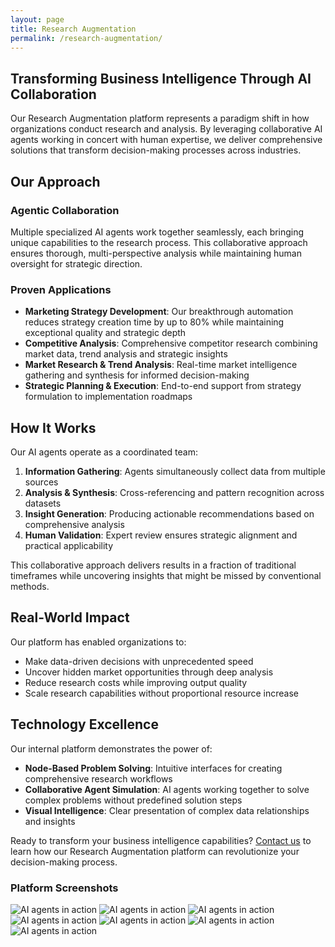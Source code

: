 ```yaml
---
layout: page
title: Research Augmentation
permalink: /research-augmentation/
---
```


## Transforming Business Intelligence Through AI Collaboration

Our Research Augmentation platform represents a paradigm shift in how organizations conduct research and analysis. By leveraging collaborative AI agents working in concert with human expertise, we deliver comprehensive solutions that transform decision-making processes across industries.

## Our Approach

### Agentic Collaboration
Multiple specialized AI agents work together seamlessly, each bringing unique capabilities to the research process. This collaborative approach ensures thorough, multi-perspective analysis while maintaining human oversight for strategic direction.

### Proven Applications

- **Marketing Strategy Development**: Our breakthrough automation reduces strategy creation time by up to 80% while maintaining exceptional quality and strategic depth
- **Competitive Analysis**: Comprehensive competitor research combining market data, trend analysis and strategic insights
- **Market Research & Trend Analysis**: Real-time market intelligence gathering and synthesis for informed decision-making
- **Strategic Planning & Execution**: End-to-end support from strategy formulation to implementation roadmaps

## How It Works

Our AI agents operate as a coordinated team:

1. **Information Gathering**: Agents simultaneously collect data from multiple sources
2. **Analysis & Synthesis**: Cross-referencing and pattern recognition across datasets
3. **Insight Generation**: Producing actionable recommendations based on comprehensive analysis
4. **Human Validation**: Expert review ensures strategic alignment and practical applicability

This collaborative approach delivers results in a fraction of traditional timeframes while uncovering insights that might be missed by conventional methods.

## Real-World Impact

Our platform has enabled organizations to:
- Make data-driven decisions with unprecedented speed
- Uncover hidden market opportunities through deep analysis
- Reduce research costs while improving output quality
- Scale research capabilities without proportional resource increase

## Technology Excellence

Our internal platform demonstrates the power of:
- **Node-Based Problem Solving**: Intuitive interfaces for creating comprehensive research workflows
- **Collaborative Agent Simulation**: AI agents working together to solve complex problems without predefined solution steps
- **Visual Intelligence**: Clear presentation of complex data relationships and insights

Ready to transform your business intelligence capabilities? <a href="{{ '/contact' | relative_url }}">Contact us</a> to learn how our Research Augmentation platform can revolutionize your decision-making process.

### Platform Screenshots

<div class="platform-screenshots">
  <img src="{{ '/assets/images/skillsim-1.png' | relative_url }}" alt="AI agents in action">
  <img src="{{ '/assets/images/skillsim-2.png' | relative_url }}" alt="AI agents in action">
  <img src="{{ '/assets/images/skillsim-3.png' | relative_url }}" alt="AI agents in action">
  <img src="{{ '/assets/images/skillsim-4.png' | relative_url }}" alt="AI agents in action">
  <img src="{{ '/assets/images/skillsim-5.png' | relative_url }}" alt="AI agents in action">
  <img src="{{ '/assets/images/skillsim-6.png' | relative_url }}" alt="AI agents in action">
  <img src="{{ '/assets/images/skillsim-7.png' | relative_url }}" alt="AI agents in action">
</div>